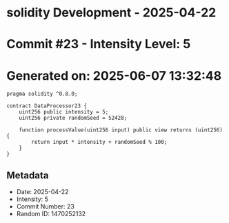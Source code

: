 ﻿# solidity Development - 2025-04-22
# Commit #23 - Intensity Level: 5
# Generated on: 2025-06-07 13:32:48
```solidity
pragma solidity ^0.8.0;

contract DataProcessor23 {
    uint256 public intensity = 5;
    uint256 private randomSeed = 52428;

    function processValue(uint256 input) public view returns (uint256) {
        return input * intensity + randomSeed % 100;
    }
}
```
## Metadata
- Date: 2025-04-22
- Intensity: 5
- Commit Number: 23
- Random ID: 1470252132
